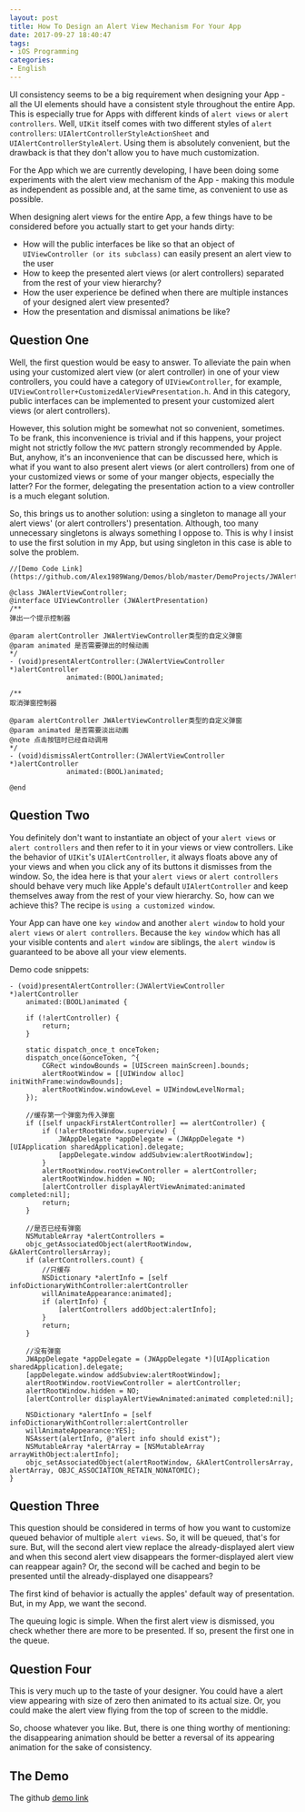 ```yaml
---
layout: post
title: How To Design an Alert View Mechanism For Your App
date: 2017-09-27 18:40:47
tags: 
- iOS Programming
categories:
- English
---
```


UI consistency seems to be a big requirement when designing your App - all the UI elements should have a consistent style throughout the entire App. This is especially true for Apps with different kinds of `alert views` or `alert controllers`. Well, `UIKit` itself comes with two different styles of `alert controllers`: `UIAlertControllerStyleActionSheet` and `UIAlertControllerStyleAlert`. Using them is absolutely convenient, but the drawback is that they don't allow you to have much customization. 

For the App which we are currently developing, I have been doing some experiments with the alert view mechanism of the App - making this module as independent as possible and, at the same time, as convenient to use as possible. 

<!-- more -->

When designing alert views for the entire App, a few things have to be considered before you actually start to get your hands dirty:

- How will the public interfaces be like so that an object of `UIViewController (or its subclass)` can easily present an alert view to the user
- How to keep the presented alert views (or alert controllers) separated from the rest of your view hierarchy?
- How the user experience be defined when there are multiple instances of your designed alert view presented?
- How the presentation and dismissal animations be like?

## Question One

Well, the first question would be easy to answer. To alleviate the pain when using your customized alert view (or alert controller) in one of your view controllers, you could have a category of `UIViewController`, for example, `UIViewController+CustomizedAlerViewPresentation.h`. And in this category, public interfaces can be implemented to present your customized alert views (or alert controllers). 

However, this solution might be somewhat not so convenient, sometimes. To be frank, this inconvenience is trivial and if this happens, your project might not strictly follow the `MVC` pattern strongly recommended by Apple. But, anyhow, it's an inconvenience that can be discussed here, which is what if you want to also present alert views (or alert controllers) from one of your customized views or some of your manger objects, especially the latter? For the former, delegating the presentation action to a view controller is a much elegant solution.

So, this brings us to another solution: using a singleton to manage all your alert views' (or alert controllers') presentation. Although, too many unnecessary singletons is always something I oppose to. This is why I insist to use the first solution in my App, but using singleton in this case is able to solve the problem. 

```
//[Demo Code Link](https://github.com/Alex1989Wang/Demos/blob/master/DemoProjects/JWAlertController/JWAlertController/Alert%20Module/Controllers/UIViewController%2BJWAlertPresentation.m)

@class JWAlertViewController;
@interface UIViewController (JWAlertPresentation)
/**
弹出一个提示控制器

@param alertController JWAlertViewController类型的自定义弹窗
@param animated 是否需要弹出的时候动画
*/
- (void)presentAlertController:(JWAlertViewController *)alertController
		      animated:(BOOL)animated;

/**
取消弹窗控制器

@param alertController JWAlertViewController类型的自定义弹窗
@param animated 是否需要淡出动画
@note 点击按钮时已经自动调用
*/
- (void)dismissAlertController:(JWAlertViewController *)alertController
 		      animated:(BOOL)animated;

@end
```

## Question Two

You definitely don't want to instantiate an object of your `alert views` or `alert controllers` and then refer to it in your views or view controllers. Like the behavior of `UIKit`'s `UIAlertController`, it always floats above any of your views and when you click any of its buttons it dismisses from the window. So, the idea here is that your `alert views` or `alert controllers` should behave very much like Apple's default `UIAlertController` and keep themselves away from the rest of your view hierarchy. So, how can we achieve this? The recipe is `using a customized window`. 

Your App can have one `key window` and another `alert window` to hold your `alert views` or `alert controllers`. Because the `key window` which has all your visible contents and `alert window` are siblings, the `alert window` is guaranteed to be above all your view elements. 

Demo code snippets:

```
- (void)presentAlertController:(JWAlertViewController *)alertController
	animated:(BOOL)animated {

	if (!alertController) {
		return;
	}

	static dispatch_once_t onceToken;
	dispatch_once(&onceToken, ^{
		CGRect windowBounds = [UIScreen mainScreen].bounds;
		alertRootWindow = [[UIWindow alloc] initWithFrame:windowBounds];
		alertRootWindow.windowLevel = UIWindowLevelNormal;
	});

	//缓存第一个弹窗为传入弹窗
	if ([self unpackFirstAlertController] == alertController) {
		if (!alertRootWindow.superview) {
			JWAppDelegate *appDelegate = (JWAppDelegate *)[UIApplication sharedApplication].delegate;
			[appDelegate.window addSubview:alertRootWindow];
		}
		alertRootWindow.rootViewController = alertController;
		alertRootWindow.hidden = NO;
		[alertController displayAlertViewAnimated:animated completed:nil];
		return;
	}

	//是否已经有弹窗
	NSMutableArray *alertControllers =
	objc_getAssociatedObject(alertRootWindow, &kAlertControllersArray);
	if (alertControllers.count) {
		//只缓存
		NSDictionary *alertInfo = [self infoDictionaryWithController:alertController
		willAnimateAppearance:animated];
		if (alertInfo) {
			[alertControllers addObject:alertInfo];
		}
		return;
	}

	//没有弹窗
	JWAppDelegate *appDelegate = (JWAppDelegate *)[UIApplication sharedApplication].delegate;
	[appDelegate.window addSubview:alertRootWindow];
	alertRootWindow.rootViewController = alertController;
	alertRootWindow.hidden = NO;
	[alertController displayAlertViewAnimated:animated completed:nil];

	NSDictionary *alertInfo = [self infoDictionaryWithController:alertController
	willAnimateAppearance:YES];
	NSAssert(alertInfo, @"alert info should exist");
	NSMutableArray *alertArray = [NSMutableArray arrayWithObject:alertInfo];
	objc_setAssociatedObject(alertRootWindow, &kAlertControllersArray, alertArray, OBJC_ASSOCIATION_RETAIN_NONATOMIC);
}
```
## Question Three

This question should be considered in terms of how you want to customize queued behavior of multiple `alert views`. So, it will be queued, that's for sure. But, will the second alert view replace the already-displayed alert view and when this second alert view disappears the former-displayed alert view can reappear again? Or, the second will be cached and begin to be presented until the already-displayed one disappears?

The first kind of behavior is actually the apples' default way of presentation. But, in my App, we want the second. 

The queuing logic is simple. When the first alert view is dismissed, you check whether there are more to be presented. If so, present the first one in the queue. 

## Question Four

This is very much up to the taste of your designer. You could have a alert view appearing with size of zero then animated to its actual size. Or, you could make the alert view flying from the top of screen to the middle. 

So, choose whatever you like. But, there is one thing worthy of mentioning: the disappearing animation should be better a reversal of its appearing animation for the sake of consistency. 

## The Demo

The github [demo link](https://github.com/Alex1989Wang/Demos/tree/master/DemoProjects/JWAlertController)


